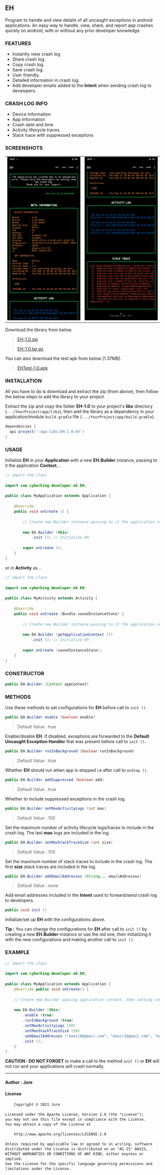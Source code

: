 EH
--

Program to handle and view details of all uncaught exceptions in android applications. An easy way to handle, view, share, and report app crashes quickly on android, with or without any prior developer knowledge.

### FEATURES

* Instantly view crash log
* Share crash log.
* Copy crash log.
* Save crash log.
* User friendly.
* Detailed information in crash log.
* Add developer emails added to the **Intent** when sending crash log to developers.

### CRASH LOG INFO

* Device Information
* App Information
* Crash date and time
* Activity lifecycle traces
* Stack trace with suppressed exceptions

### SCREENSHOTS

|  |  |
|--|--|
|![img](./img/screenshot.png)|![img](./img/screenshotx.png)|

Download the library from below.

> [EH-1.0.zip](https://github.com/jorexdeveloper/EH/archive/v1.0.zip)

> [EH-1.0.tar.gz](https://github.com/jorexdeveloper/EH/archive/v1.0.tar.gz) 

You can also download the test apk from below [1.37MB].

> [EHTest-1.0.apk](https://github.com/jorexdeveloper/EH/raw/root/test/EHTest-1.0.apk)

### INSTALLATION

All you have to do is download and extract the zip (from above), then follow the below steps to add the library to your project.

Extract the zip and copy the folder **EH-1.0** to your project's **libs** directory (`.../YourProject/app/libs`), then add the library as a dependency in your application/module `build.gradle` file (`.../YourProject/app/build.gradle`).

```groovy
dependencies {
  api project(':app:libs:EH-1.0:eh')
}
```

### USAGE

Initialize **EH** in your **Application** with a new **EH.Builder** instance, passing to it the application **Context**...

```java
// import the class

import com.cyberking.developer.eh.EH;

public class MyApplication extends Application {

    @Override
    public void onCreate () {

        // Create new Builder instance passing to it the application context

        new EH.Builder (this)
            .init (); // Initialize EH

        super.onCreate ();
    }
}
```

or in **Activity** as...

```java
// import the class

import com.cyberking.developer.eh.EH;

public class MyActivity extends Activity {

    @Override
    public void onCreate (Bundle savedInstanceState) {

        // Create new Builder instance passing to it the application context

        new EH.Builder (getApplicationContext ())
            .init (); // Initialize EH

        super.onCreate (savedInstanceState);
    }
}
```

### CONSTRUCTOR

```java
public EH.Builder (Context appContext)
```

### METHODS

Use these methods to set configurations for **EH** before call to `init ()`.

```java
public EH.Builder enable (boolean enable)
```
> Default Value : true

Enable/disable **EH**. If disabled, exceptions are forwarded to the **Default Uncaught Exception Handler** that was present before call to `init ()`.


```java
public EH.Builder runInBackground (boolean runInBackground)
```
> Default Value : true

Whether **EH** should run when app is stopped i.e after call to `onStop ()`.


```java
public EH.Builder addSuppressed (boolean add)
```
> Default Value : true

Whether to include suppressed exceptions in the crash log.


```java
public EH.Builder setMaxActivityLogs (int max)
```
> Default Value : 100

Set the maximum number of activity lifecycle logs/traces to include in the crash log. The last **max** logs are included in the log.


```java
public EH.Builder setMaxStackTraceSize (int size)
```
> Default Value : 100

Set the maximum number of stack traces to include in the crash log. The first **size** stack traces are included in the log.


```java
public EH.Builder addEmailAddresses (String... emailAddresses)
```
> Default Value : none

Add email addresses included in the **Intent** used to forward/send crash log to developers.


```java
public void init ()
```
Initialize/set up **EH** with the configurations above.

**Tip :** You can change the configurations for **EH** after call to `init ()` by creating a new **EH.Builder** instance or use the old one, then initializing it with the new configurations and making another call to `init ()`.


### EXAMPLE

```java
// import the class

import com.cyberking.developer.eh.EH;

public class MyApplication extends Application {
    @Override public void onCreate() {
    
    // Create new Builder passing application context, then setting configurations and initializing EH
    
    new EH.Builder (this)
        .enable (true)
        .runInBackground (true)
        .setMaxActivityLogs (50)
        .setMaxStackTraceSize (50)
        .addEmailAddresses ("email0@gmail.com", "email1@gmail.com", "email2@gmail.com")
        .init ();
    }
}
```

**CAUTION : DO NOT FORGET** to make a call to the method `init ()` or **EH** will not run and your applications will crash normally.

---

#### Author : Jore

#### License

```
    Copyright © 2021 Jore

Licensed under the Apache License, Version 2.0 (the "License");
you may not use this file except in compliance with the License.
You may obtain a copy of the License at

    http://www.apache.org/licenses/LICENSE-2.0

Unless required by applicable law or agreed to in writing, software
distributed under the License is distributed on an "AS IS" BASIS,
WITHOUT WARRANTIES OR CONDITIONS OF ANY KIND, either express or implied.
See the License for the specific language governing permissions and
limitations under the License.
```

